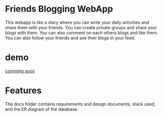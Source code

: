 # Friends Blogging WebApp

This webapp is like a diary where you can write your daily activities and share them with your friends. You can create private groups and share your blogs with them. You can also comment on each others blogs and like them. You can also follow your friends and see their blogs in your feed.

# demo

[comming soon](#)

# Features

The docs folder contains requirements and design documents, stack used, and the ER diagram of the database.

